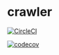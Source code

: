 # crawler

[![CircleCI](https://dl.circleci.com/status-badge/img/gh/happinesea/crawler/tree/develop.svg?style=svg&circle-token=fa6f3ea73c04e185784b0e0a6a70e26e2946a7d6)](https://dl.circleci.com/status-badge/redirect/gh/happinesea/crawler/tree/develop)

[![codecov](https://codecov.io/gh/happinesea/crawler/branch/develop/graph/badge.svg?token=GLA189AP7E)](https://codecov.io/gh/happinesea/crawler)